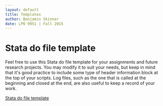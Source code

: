 ```yaml
---
layout: default
title: Templates
author: Benjamin Skinner
date: LPO 9951 | Fall 2015
---
```


# Stata do file template

Feel free to use this Stata do file template for your
assignments and future research projects. You may modify it to suit your
needs, but keep in mind that it's good practice to include
some type of header information block at the top of your scripts.
Log files, such as the one that is called at the beginning and closed
at the end, are also useful to keep a record of your work.  

[Stata do file template](https://raw.githubusercontent.com/btskinner/lpo9951/master/do/template.do)

